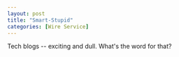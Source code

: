 ```yaml
---
layout: post
title: "Smart-Stupid"
categories: [Wire Service]
---
```

Tech blogs -- exciting and dull. What's the word for that?


